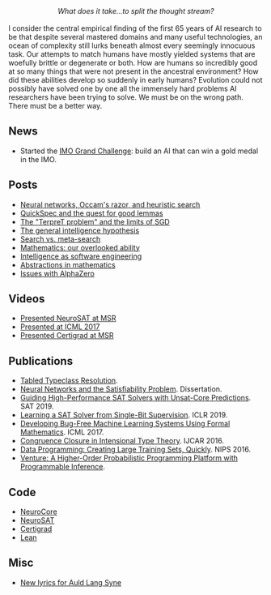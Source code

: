 <center><em>What does it take...to split the thought stream?</em></center>
<br>
I consider the central empirical finding of the first 65 years of AI research to be that despite several mastered domains and many useful technologies, an ocean of complexity still lurks beneath almost every seemingly innocuous task. Our attempts to match humans have mostly yielded systems that are woefully brittle or degenerate or both. How are humans so incredibly good at so many things that were not present in the ancestral environment? How did these abilities develop so suddenly in early humans? Evolution could not possibly have solved one by one all the immensely hard problems AI researchers have been trying to solve. We must be on the wrong path. There must be a better way.

## News
- Started the [IMO Grand Challenge](https://IMO-grand-challenge.github.io): build an AI that can win a gold medal in the IMO.

## Posts

- [Neural networks, Occam's razor, and heuristic search](posts/2018-09-16-neural-networks-occams-razor.md)
- [QuickSpec and the quest for good lemmas](posts/2018-07-21-quickspec.md)
- [The "TerpreT problem" and the limits of SGD](/the-terpret-problem/)
- [The general intelligence hypothesis](posts/2018-07-08-the-general-intelligence-hypothesis.md)
- [Search vs. meta-search](posts/2018-07-01-search-vs-meta-search.md)
- [Mathematics: our overlooked ability](posts/2018-06-24-mathematics-our-overlooked-ability.md)
- [Intelligence as software engineering](posts/2018-06-17-intelligence-as-software-engineering.md)
- [Abstractions in mathematics](posts/2018-06-10-abstractions-in-mathematics.md)
- [Issues with AlphaZero](posts/2018-06-06-issues-with-alpha-zero.md)

## Videos

- [Presented NeuroSAT at MSR](https://www.youtube.com/watch?v=EqvzIGY_bI4)
- [Presented at ICML 2017](https://vimeo.com/238227789)
- [Presented Certigrad at MSR](https://www.youtube.com/watch?v=-A1tVNTHUFw)

## Publications

- [Tabled Typeclass Resolution](https://arxiv.org/abs/2001.04301).
- [Neural Networks and the Satisfiability Problem](https://searchworks.stanford.edu/view/13250178). Dissertation.
- [Guiding High-Performance SAT Solvers with Unsat-Core Predictions](https://arxiv.org/abs/1903.04671). SAT 2019.
- [Learning a SAT Solver from Single-Bit Supervision](https://arxiv.org/abs/1802.03685). ICLR 2019.
- [Developing Bug-Free Machine Learning Systems Using Formal Mathematics](https://arxiv.org/abs/1706.08605). ICML 2017.
- [Congruence Closure in Intensional Type Theory](https://arxiv.org/abs/1701.04391). IJCAR 2016.
- [Data Programming: Creating Large Training Sets, Quickly](https://arxiv.org/abs/1605.07723). NIPS 2016.
- [Venture: A Higher-Order Probabilistic Programming Platform with Programmable Inference](https://arxiv.org/abs/1404.0099).

## Code

- [NeuroCore](https://github.com/dselsam/neurocore-public)
- [NeuroSAT](https://github.com/dselsam/neurosat)
- [Certigrad](https://github.com/dselsam/certigrad)
- [Lean](https://github.com/leanprover/lean)

## Misc

- [New lyrics for Auld Lang Syne](misc/eallniwe-anginn.md)